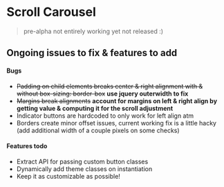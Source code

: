 # Scroll Carousel
> pre-alpha not entirely working yet not released :)

Ongoing issues to fix & features to add
-------
#### Bugs
* ~~Padding on child elements breaks center & right alignment with & without box-sizing: border-box~~ **use jquery outerwidth to fix**
* ~~Margins break alignments~~ **account for margins on left & right align by getting value & computing it for the scroll adjustment**
* Indicator buttons are hardcoded to only work for left align atm
* Borders create minor offset issues, current working fix is a little hacky (add additional width of a couple pixels on some checks)

#### Features todo
* Extract API for passing custom button classes
* Dynamically add theme classes on instantiation
* Keep it as customizable as possible!